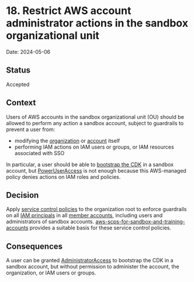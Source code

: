 # 18. Restrict AWS account administrator actions in the sandbox organizational unit

Date: 2024-05-06

## Status

Accepted

## Context

Users of AWS accounts in the sandbox organizational unit (OU) should be allowed to perform any action a sandbox account,
subject to guardrails to prevent a user from:
* modifying the [organization][organization-actions] or [account][account-actions] itself
* performing IAM actions on IAM users or groups, or IAM resources associated with SSO

In particular, a user should be able to [bootstrap the CDK][cdk-bootstrap] in a sandbox account, but [PowerUserAccess] is not enough because this AWS-managed policy denies actions on IAM roles and policies.

## Decision

Apply [service control policies] to the organization root to enforce guardrails on all [IAM principals] in all [member accounts], including users and administrators of sandbox accounts.
[aws-scps-for-sandbox-and-training-accounts] provides a suitable basis for these service control policies.

## Consequences

A user can be granted [AdministratorAccess][administrator] to bootstrap the CDK in a sandbox account,
but without permission to administer the account, the organization, or IAM users or groups.

[account-actions]: https://docs.aws.amazon.com/service-authorization/latest/reference/list_awsaccountmanagement.html
[administrator]: https://docs.aws.amazon.com/aws-managed-policy/latest/reference/AdministratorAccess.html
[aws-scps-for-sandbox-and-training-accounts]: https://github.com/welldone-cloud/aws-scps-for-sandbox-and-training-accounts
[cdk-bootstrap]: https://stackoverflow.com/a/71923639/150884
[IAM principals]: https://docs.aws.amazon.com/IAM/latest/UserGuide/intro-structure.html#intro-structure-principal
[member accounts]: https://docs.aws.amazon.com/organizations/latest/userguide/orgs_getting-started_concepts.html
[organization-actions]: https://docs.aws.amazon.com/organizations/latest/APIReference/API_Operations.html
[PowerUserAccess]: https://docs.aws.amazon.com/aws-managed-policy/latest/reference/PowerUserAccess.html
[service control policies]: https://docs.aws.amazon.com/organizations/latest/userguide/orgs_manage_policies_scps.html